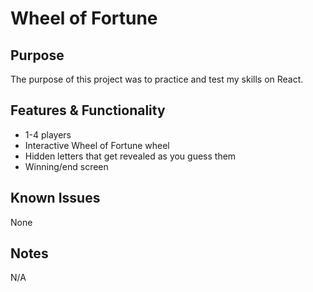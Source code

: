 # Wheel of Fortune
## Purpose
The purpose of this project was to practice and test my skills on React.

## Features & Functionality
 - 1-4 players
 - Interactive Wheel of Fortune wheel
 - Hidden letters that get revealed as you guess them
 - Winning/end screen

## Known Issues
None

## Notes
N/A
